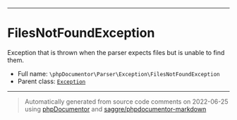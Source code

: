***

# FilesNotFoundException

Exception that is thrown when the parser expects files but is unable to find them.

* Full name: `\phpDocumentor\Parser\Exception\FilesNotFoundException`
* Parent class: [`Exception`](../../../Exception.md)

***
> Automatically generated from source code comments on 2022-06-25 using [phpDocumentor](http://www.phpdoc.org/) and [saggre/phpdocumentor-markdown](https://github.com/Saggre/phpDocumentor-markdown)
